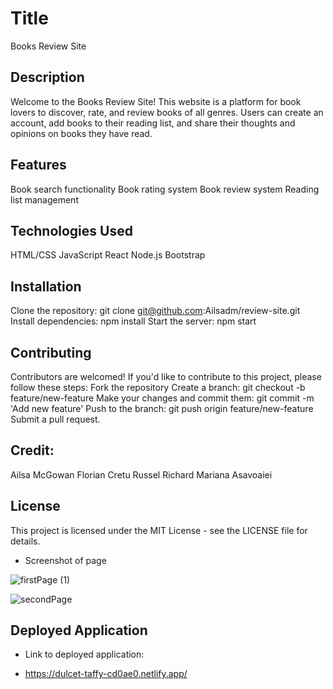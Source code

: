 # Title
Books Review Site

## Description
Welcome to the Books Review Site! This website is a platform for book lovers to discover, rate, and review books of all genres. Users can create an account, add books to their reading list, and share their thoughts and opinions on books they have read.

## Features

Book search functionality
Book rating system
Book review system
Reading list management

## Technologies Used

HTML/CSS
JavaScript
React
Node.js
Bootstrap

## Installation
Clone the repository: git clone git@github.com:Ailsadm/review-site.git
Install dependencies: npm install
Start the server: npm start

## Contributing

Contributors are welcomed!
If you'd like to contribute to this project, please follow these steps:
Fork the repository
Create a branch: git checkout -b feature/new-feature
Make your changes and commit them: git commit -m 'Add new feature'
Push to the branch: git push origin feature/new-feature
Submit a pull request.

## Credit:
Ailsa McGowan
Florian Cretu 
Russel Richard
Mariana Asavoaiei

## License
This project is licensed under the MIT License - see the LICENSE file for details.


* Screenshot of page

![firstPage (1)](https://user-images.githubusercontent.com/116603793/227532501-d75f7966-4601-4a4f-b597-92b61d6638e1.png)


![secondPage](https://user-images.githubusercontent.com/116603793/227532568-4b845656-c8f0-46b4-a408-fc8d233c1990.png)


## Deployed Application

* Link to deployed application:

* https://dulcet-taffy-cd0ae0.netlify.app/


